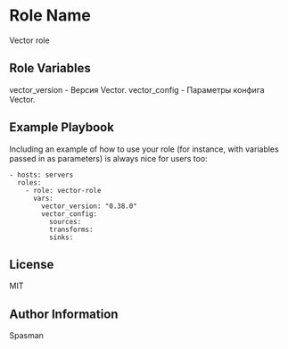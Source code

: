 Role Name
=========

Vector role

Role Variables
--------------

vector_version - Версия Vector.
vector_config - Параметры конфига Vector. 

Example Playbook
----------------

Including an example of how to use your role (for instance, with variables passed in as parameters) is always nice for users too:

    - hosts: servers
      roles:
        - role: vector-role
          vars: 
            vector_version: "0.38.0"
            vector_config:
              sources:
              transforms:
              sinks:

License
-------

MIT

Author Information
------------------

Spasman
